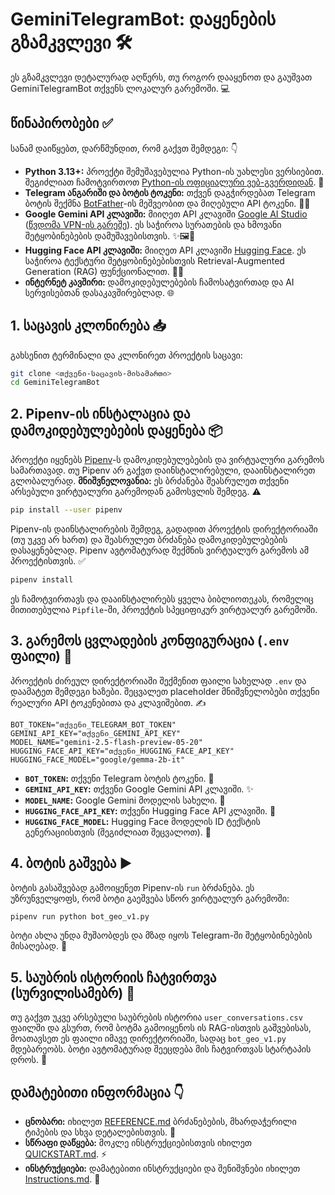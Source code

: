 # GeminiTelegramBot: დაყენების გზამკვლევი 🛠️

ეს გზამკვლევი დეტალურად აღწერს, თუ როგორ დააყენოთ და გაუშვათ GeminiTelegramBot თქვენს ლოკალურ გარემოში. 💻

## წინაპირობები ✅

სანამ დაიწყებთ, დარწმუნდით, რომ გაქვთ შემდეგი: 👇

- **Python 3.13+:** პროექტი შემუშავებულია Python-ის უახლესი ვერსიებით. შეგიძლიათ ჩამოტვირთოთ [Python-ის ოფიციალური ვებ-გვერდიდან](https://www.python.org/downloads/). 🐍
- **Telegram ანგარიში და ბოტის ტოკენი:** თქვენ დაგჭირდებათ Telegram ბოტის შექმნა [BotFather](https://core.telegram.org/bots#botfather)-ის მეშვეობით და მიღებული API ტოკენი. 🤖🔑
- **Google Gemini API კლავიში:** მიიღეთ API კლავიში [Google AI Studio](https://aistudio.google.com/) ([წვდომა VPN-ის გარეშე](https://t.me/JumbleAI/53)). ეს საჭიროა სურათების და ხმოვანი შეტყობინებების დამუშავებისთვის. ✨🖼️🎤
- **Hugging Face API კლავიში:** მიიღეთ API კლავიში [Hugging Face](https://huggingface.co/settings/tokens). ეს საჭიროა ტექსტური შეტყობინებებისთვის Retrieval-Augmented Generation (RAG) ფუნქციონალით. 🤗🔑
- **ინტერნეტ კავშირი:** დამოკიდებულებების ჩამოსატვირთად და AI სერვისებთან დასაკავშირებლად. 🌐

## 1. საცავის კლონირება 📥

გახსენით ტერმინალი და კლონირეთ პროექტის საცავი:

```sh
git clone <თქვენი-საცავის-მისამართი>
cd GeminiTelegramBot
```

## 2. Pipenv-ის ინსტალაცია და დამოკიდებულებების დაყენება 📦

პროექტი იყენებს [Pipenv](https://pipenv.pypa.io/en/latest/)-ს დამოკიდებულებების და ვირტუალური გარემოს სამართავად. თუ Pipenv არ გაქვთ დაინსტალირებული, დააინსტალირეთ გლობალურად. **მნიშვნელოვანია:** ეს ბრძანება შეასრულეთ თქვენი არსებული ვირტუალური გარემოდან გამოსვლის შემდეგ. ⚠️

```sh
pip install --user pipenv
```

Pipenv-ის დაინსტალირების შემდეგ, გადადით პროექტის დირექტორიაში (თუ უკვე არ ხართ) და შეასრულეთ ბრძანება დამოკიდებულებების დასაყენებლად. Pipenv ავტომატურად შექმნის ვირტუალურ გარემოს ამ პროექტისთვის. ✅

```sh
pipenv install
```

ეს ჩამოტვირთავს და დააინსტალირებს ყველა ბიბლიოთეკას, რომელიც მითითებულია `Pipfile`-ში, პროექტის სპეციფიკურ ვირტუალურ გარემოში.

## 3. გარემოს ცვლადების კონფიგურაცია (`.env` ფაილი) 🔑

პროექტის ძირეულ დირექტორიაში შექმენით ფაილი სახელად `.env` და დაამატეთ შემდეგი ხაზები. შეცვალეთ placeholder მნიშვნელობები თქვენი რეალური API ტოკენებითა და კლავიშებით. ✍️

```env
BOT_TOKEN="თქვენი_TELEGRAM_BOT_TOKEN"
GEMINI_API_KEY="თქვენი_GEMINI_API_KEY"
MODEL_NAME="gemini-2.5-flash-preview-05-20"
HUGGING_FACE_API_KEY="თქვენი_HUGGING_FACE_API_KEY"
HUGGING_FACE_MODEL="google/gemma-2b-it"
```

- **`BOT_TOKEN`:** თქვენი Telegram ბოტის ტოკენი. 🤖
- **`GEMINI_API_KEY`:** თქვენი Google Gemini API კლავიში. ✨
- **`MODEL_NAME`:** Google Gemini მოდელის სახელი. 🧠
- **`HUGGING_FACE_API_KEY`:** თქვენი Hugging Face API კლავიში. 🤗
- **`HUGGING_FACE_MODEL`:** Hugging Face მოდელის ID ტექსტის გენერაციისთვის (შეგიძლიათ შეცვალოთ). 🤖

## 4. ბოტის გაშვება ▶️

ბოტის გასაშვებად გამოიყენეთ Pipenv-ის `run` ბრძანება. ეს უზრუნველყოფს, რომ ბოტი გაეშვება სწორ ვირტუალურ გარემოში:

```sh
pipenv run python bot_geo_v1.py
```

ბოტი ახლა უნდა მუშაობდეს და მზად იყოს Telegram-ში შეტყობინებების მისაღებად. 🎉

## 5. საუბრის ისტორიის ჩატვირთვა (სურვილისამებრ) 💾

თუ გაქვთ უკვე არსებული საუბრების ისტორია `user_conversations.csv` ფაილში და გსურთ, რომ ბოტმა გამოიყენოს ის RAG-ისთვის გაშვებისას, მოათავსეთ ეს ფაილი იმავე დირექტორიაში, სადაც `bot_geo_v1.py` მდებარეობს. ბოტი ავტომატურად შეეცდება მის ჩატვირთვას სტარტაპის დროს. 🔄

## დამატებითი ინფორმაცია 👇

- **ცნობარი:** იხილეთ [REFERENCE.md](REFERENCE.md) ბრძანებების, მხარდაჭერილი ტიპების და სხვა დეტალებისთვის. 📖
- **სწრაფი დაწყება:** მოკლე ინსტრუქციებისთვის იხილეთ [QUICKSTART.md](QUICKSTART.md). ⚡
- **ინსტრუქციები:** დამატებითი ინსტრუქციები და შენიშვნები იხილეთ [Instructions.md](Instructions.md). 📝
